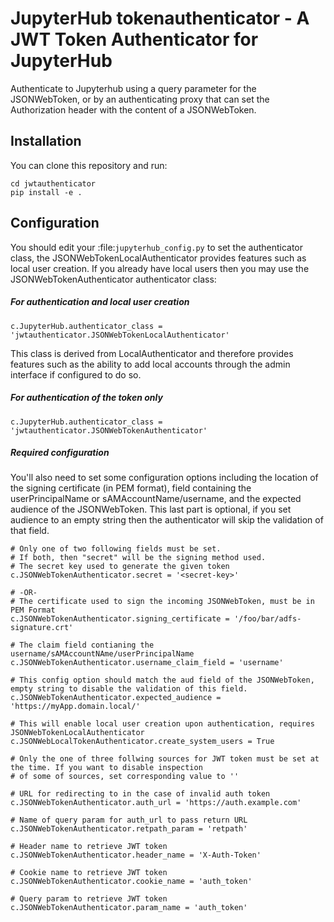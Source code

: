 # JupyterHub tokenauthenticator - A JWT Token Authenticator for JupyterHub

Authenticate to Jupyterhub using a query parameter for the JSONWebToken, or by an authenticating proxy that can set the Authorization header with the content of a JSONWebToken.

## Installation

You can clone this repository and run:

```
cd jwtauthenticator
pip install -e .
```

## Configuration

You should edit your :file:`jupyterhub_config.py` to set the authenticator class, the JSONWebTokenLocalAuthenticator provides features such as local user creation. If you already have local users then you may use the JSONWebTokenAuthenticator authenticator class:

##### For authentication and local user creation
```
c.JupyterHub.authenticator_class = 'jwtauthenticator.JSONWebTokenLocalAuthenticator'
```

This class is derived from LocalAuthenticator and therefore provides features such as the ability to add local accounts through the admin interface if configured to do so.

##### For authentication of the token only

```
c.JupyterHub.authenticator_class = 'jwtauthenticator.JSONWebTokenAuthenticator'
```

##### Required configuration

You'll also need to set some configuration options including the location of the signing certificate (in PEM format), field containing the userPrincipalName or sAMAccountName/username, and the expected audience of the JSONWebToken. This last part is optional, if you set audience to an empty string then the authenticator will skip the validation of that field.

```
# Only one of two following fields must be set.  
# If both, then "secret" will be the signing method used.
# The secret key used to generate the given token
c.JSONWebTokenAuthenticator.secret = '<secret-key>'   
         
# -OR-
# The certificate used to sign the incoming JSONWebToken, must be in PEM Format
c.JSONWebTokenAuthenticator.signing_certificate = '/foo/bar/adfs-signature.crt'

# The claim field contianing the username/sAMAccountNAme/userPrincipalName
c.JSONWebTokenAuthenticator.username_claim_field = 'username'

# This config option should match the aud field of the JSONWebToken, empty string to disable the validation of this field.
c.JSONWebTokenAuthenticator.expected_audience = 'https://myApp.domain.local/'

# This will enable local user creation upon authentication, requires JSONWebTokenLocalAuthenticator
c.JSONWebLocalTokenAuthenticator.create_system_users = True

# Only the one of three follwing sources for JWT token must be set at the time. If you want to disable inspection
# of some of sources, set corresponding value to '' 

# URL for redirecting to in the case of invalid auth token
c.JSONWebTokenAuthenticator.auth_url = 'https://auth.example.com' 

# Name of query param for auth_url to pass return URL
c.JSONWebTokenAuthenticator.retpath_param = 'retpath' 

# Header name to retrieve JWT token
c.JSONWebTokenAuthenticator.header_name = 'X-Auth-Token'
 
# Cookie name to retrieve JWT token
c.JSONWebTokenAuthenticator.cookie_name = 'auth_token'

# Query param to retrieve JWT token
c.JSONWebTokenAuthenticator.param_name = 'auth_token'
```

